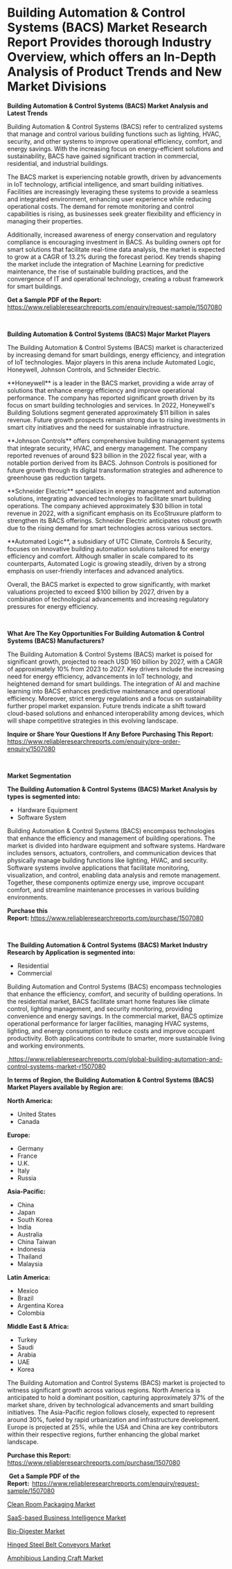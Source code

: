 <p><h1>Building Automation & Control Systems (BACS) Market Research Report Provides thorough Industry Overview, which offers an In-Depth Analysis of Product Trends and New Market Divisions</h1></p><p><strong>Building Automation & Control Systems (BACS) Market Analysis and Latest Trends</strong></p>
<p><p>Building Automation & Control Systems (BACS) refer to centralized systems that manage and control various building functions such as lighting, HVAC, security, and other systems to improve operational efficiency, comfort, and energy savings. With the increasing focus on energy-efficient solutions and sustainability, BACS have gained significant traction in commercial, residential, and industrial buildings.</p><p>The BACS market is experiencing notable growth, driven by advancements in IoT technology, artificial intelligence, and smart building initiatives. Facilities are increasingly leveraging these systems to provide a seamless and integrated environment, enhancing user experience while reducing operational costs. The demand for remote monitoring and control capabilities is rising, as businesses seek greater flexibility and efficiency in managing their properties.</p><p>Additionally, increased awareness of energy conservation and regulatory compliance is encouraging investment in BACS. As building owners opt for smart solutions that facilitate real-time data analysis, the market is expected to grow at a CAGR of 13.2% during the forecast period. Key trends shaping the market include the integration of Machine Learning for predictive maintenance, the rise of sustainable building practices, and the convergence of IT and operational technology, creating a robust framework for smart buildings.</p></p>
<p><strong>Get a Sample PDF of the Report:&nbsp;</strong> <a href="https://www.reliableresearchreports.com/enquiry/request-sample/1507080">https://www.reliableresearchreports.com/enquiry/request-sample/1507080</a></p>
<p>&nbsp;</p>
<p><strong>Building Automation & Control Systems (BACS) Major Market Players</strong></p>
<p><p>The Building Automation & Control Systems (BACS) market is characterized by increasing demand for smart buildings, energy efficiency, and integration of IoT technologies. Major players in this arena include Automated Logic, Honeywell, Johnson Controls, and Schneider Electric.</p><p>**Honeywell** is a leader in the BACS market, providing a wide array of solutions that enhance energy efficiency and improve operational performance. The company has reported significant growth driven by its focus on smart building technologies and services. In 2022, Honeywell's Building Solutions segment generated approximately $11 billion in sales revenue. Future growth prospects remain strong due to rising investments in smart city initiatives and the need for sustainable infrastructure.</p><p>**Johnson Controls** offers comprehensive building management systems that integrate security, HVAC, and energy management. The company reported revenues of around $23 billion in the 2022 fiscal year, with a notable portion derived from its BACS. Johnson Controls is positioned for future growth through its digital transformation strategies and adherence to greenhouse gas reduction targets.</p><p>**Schneider Electric** specializes in energy management and automation solutions, integrating advanced technologies to facilitate smart building operations. The company achieved approximately $30 billion in total revenue in 2022, with a significant emphasis on its EcoStruxure platform to strengthen its BACS offerings. Schneider Electric anticipates robust growth due to the rising demand for smart technologies across various sectors.</p><p>**Automated Logic**, a subsidiary of UTC Climate, Controls & Security, focuses on innovative building automation solutions tailored for energy efficiency and comfort. Although smaller in scale compared to its counterparts, Automated Logic is growing steadily, driven by a strong emphasis on user-friendly interfaces and advanced analytics.</p><p>Overall, the BACS market is expected to grow significantly, with market valuations projected to exceed $100 billion by 2027, driven by a combination of technological advancements and increasing regulatory pressures for energy efficiency.</p></p>
<p>&nbsp;</p>
<p><strong>What Are The Key Opportunities For Building Automation & Control Systems (BACS) Manufacturers?</strong></p>
<p><p>The Building Automation & Control Systems (BACS) market is poised for significant growth, projected to reach USD 160 billion by 2027, with a CAGR of approximately 10% from 2023 to 2027. Key drivers include the increasing need for energy efficiency, advancements in IoT technology, and heightened demand for smart buildings. The integration of AI and machine learning into BACS enhances predictive maintenance and operational efficiency. Moreover, strict energy regulations and a focus on sustainability further propel market expansion. Future trends indicate a shift toward cloud-based solutions and enhanced interoperability among devices, which will shape competitive strategies in this evolving landscape.</p></p>
<p><strong>Inquire or Share Your Questions If Any Before Purchasing This Report:</strong> <a href="https://www.reliableresearchreports.com/enquiry/pre-order-enquiry/1507080">https://www.reliableresearchreports.com/enquiry/pre-order-enquiry/1507080</a></p>
<p>&nbsp;</p>
<p><strong>Market Segmentation</strong></p>
<p><strong>The Building Automation & Control Systems (BACS) Market Analysis by types is segmented into:</strong></p>
<p><ul><li>Hardware Equipment</li><li>Software System</li></ul></p>
<p><p>Building Automation & Control Systems (BACS) encompass technologies that enhance the efficiency and management of building operations. The market is divided into hardware equipment and software systems. Hardware includes sensors, actuators, controllers, and communication devices that physically manage building functions like lighting, HVAC, and security. Software systems involve applications that facilitate monitoring, visualization, and control, enabling data analysis and remote management. Together, these components optimize energy use, improve occupant comfort, and streamline maintenance processes in various building environments.</p></p>
<p><strong>Purchase this Report:&nbsp;</strong><a href="https://www.reliableresearchreports.com/purchase/1507080">https://www.reliableresearchreports.com/purchase/1507080</a></p>
<p>&nbsp;</p>
<p><strong>The Building Automation & Control Systems (BACS) Market Industry Research by Application is segmented into:</strong></p>
<p><ul><li>Residential</li><li>Commercial</li></ul></p>
<p><p>Building Automation and Control Systems (BACS) encompass technologies that enhance the efficiency, comfort, and security of building operations. In the residential market, BACS facilitate smart home features like climate control, lighting management, and security monitoring, providing convenience and energy savings. In the commercial market, BACS optimize operational performance for larger facilities, managing HVAC systems, lighting, and energy consumption to reduce costs and improve occupant productivity. Both applications contribute to smarter, more sustainable living and working environments.</p></p>
<p><a href="https://www.reliableresearchreports.com/global-building-automation-and-control-systems-market-r1507080">&nbsp;https://www.reliableresearchreports.com/global-building-automation-and-control-systems-market-r1507080</a></p>
<p><strong>In terms of Region, the Building Automation & Control Systems (BACS) Market Players available by Region are:</strong></p>
<p>
    <p> <strong> North America: </strong>
        <ul>
            <li>United States</li>
            <li>Canada</li>
        </ul>
        </p> 
    <p> <strong> Europe: </strong>
        <ul>
            <li>Germany</li>
            <li>France</li>
            <li>U.K.</li>
            <li>Italy</li>
            <li>Russia</li>
        </ul>
        </p> 
    <p> <strong> Asia-Pacific: </strong>
        <ul>
            <li>China</li>
            <li>Japan</li>
            <li>South Korea</li>
            <li>India</li>
            <li>Australia</li>
            <li>China Taiwan</li>
            <li>Indonesia</li>
            <li>Thailand</li>
            <li>Malaysia</li>
        </ul>
        </p> 
    <p> <strong> Latin America: </strong>
        <ul>
            <li>Mexico</li>
            <li>Brazil</li>
            <li>Argentina Korea</li>
            <li>Colombia</li>
        </ul>
        </p> 
    <p> <strong> Middle East & Africa: </strong>
        <ul>
            <li>Turkey</li>
            <li>Saudi</li>
            <li>Arabia</li>
            <li>UAE</li>
            <li>Korea</li>
        </ul>
    </p>
    </p>
<p><p>The Building Automation and Control Systems (BACS) market is projected to witness significant growth across various regions. North America is anticipated to hold a dominant position, capturing approximately 37% of the market share, driven by technological advancements and smart building initiatives. The Asia-Pacific region follows closely, expected to represent around 30%, fueled by rapid urbanization and infrastructure development. Europe is projected at 25%, while the USA and China are key contributors within their respective regions, further enhancing the global market landscape.</p></p>
<p><strong>Purchase this Report: </strong><a href="https://www.reliableresearchreports.com/purchase/1507080">https://www.reliableresearchreports.com/purchase/1507080</a></p>
<p>&nbsp;<strong>Get a Sample PDF of the Report:&nbsp;&nbsp;</strong><a href="https://www.reliableresearchreports.com/enquiry/request-sample/1507080">https://www.reliableresearchreports.com/enquiry/request-sample/1507080</a></p>
<p><strong></strong></p>
<p><p><a href="https://medium.com/@zainab-adedeji/what-is-driving-the-global-clean-room-packaging-market-e67beb290f89?postPublishedType=repub">Clean Room Packaging Market</a></p><p><a href="https://medium.com/@zainab-adedeji/insights-into-saas-based-business-intelligence-market-share-and-competitive-landscape-for-period-d4d49fa89c87">SaaS-based Business Intelligence Market</a></p><p><a href="https://github.com/RunaHaque64/Market-Research-Report-List-1/blob/main/bio-digester-market.md">Bio-Digester Market</a></p><p><a href="https://www.linkedin.com/pulse/hinged-steel-belt-conveyors-market-research-report-includes-analysis-siv0f?trackingId=D%2FZntNA%2FRNm7xQ%2BEjwvLMA%3D%3D">Hinged Steel Belt Conveyors Market</a></p><p><a href="https://www.linkedin.com/pulse/market-trends-global-amphibious-landing-craft-forecast-analysis-mlgrf?trackingId=kBUkjA3VSTaT5zXHkqTzVw%3D%3D">Amphibious Landing Craft Market</a></p></p>
